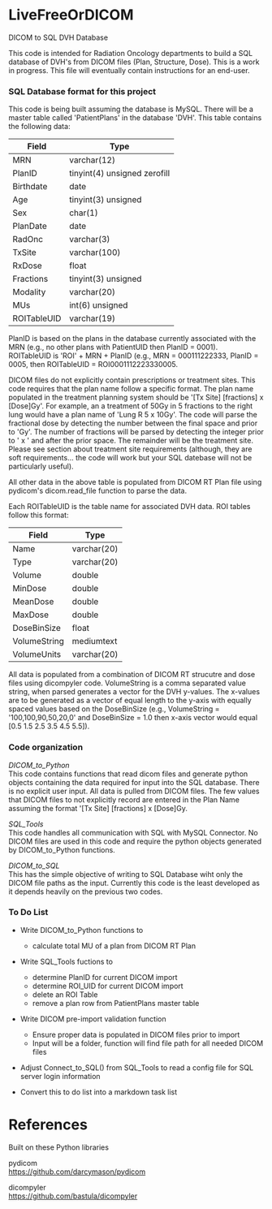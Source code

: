 # LiveFreeOrDICOM
DICOM to SQL DVH Database

This code is intended for Radiation Oncology departments to build a SQL database of DVH's from DICOM files (Plan, Structure, Dose).
This is a work in progress.  This file will eventually contain instructions for an end-user.


### SQL Database format for this project
This code is being built assuming the database is MySQL.  There will be a master table called 'PatientPlans'
in the database 'DVH'.  This table contains the following data:

Field | Type
----- | ----
MRN | varchar(12)
PlanID | tinyint(4) unsigned zerofill
Birthdate | date
Age | tinyint(3) unsigned
Sex | char(1)
PlanDate | date
RadOnc | varchar(3)
TxSite | varchar(100)
RxDose | float
Fractions | tinyint(3) unsigned
Modality | varchar(20)
MUs | int(6) unsigned
ROITableUID | varchar(19)

PlanID is based on the plans in the database currently associated with the MRN (e.g., no other plans with PatientUID then PlanID = 0001).  
ROITableUID is  'ROI' + MRN + PlanID (e.g., MRN = 000111222333, PlanID = 0005, then ROITableUID = ROI0001112223330005.

DICOM files do not explicitly contain prescriptions or treatment sites.  This code requires that the plan name follow a specific format.
The plan name populated in the treatment planning system should be '[Tx Site] [fractions] x [Dose]Gy'.  For example, an a treatment of
50Gy in 5 fractions to the right lung would have a plan name of 'Lung R 5 x 10Gy'.  The code will parse the fractional dose by detecting
the number between the final space and prior to 'Gy'.  The number of fractions will be parsed by detecting the integer prior to ' x ' and
after the prior space.  The remainder will be the treatment site.  Please see section about treatment site requirements (although, they
are soft requirements... the code will work but your SQL datebase will not be particularly useful).

All other data in the above table is populated from DICOM RT Plan file using pydicom's dicom.read_file function to parse the data.

Each ROITableUID is the table name for associated DVH data.  ROI tables follow this format:

Field | Type
----- | ----
Name | varchar(20) 
Type | varchar(20) 
Volume | double      
MinDose | double      
MeanDose | double      
MaxDose | double      
DoseBinSize | float       
VolumeString | mediumtext  
VolumeUnits | varchar(20) 


All data is populated from a combination of DICOM RT strucutre and dose files using dicompyler code.  VolumeString is a comma separated
value string, when parsed generates a vector for the DVH y-values.  The x-values are to be generated as a vector of equal length to the
y-axis with equally spaced values based on the DoseBinSize (e.g., VolumeString = '100,100,90,50,20,0' and DoseBinSize = 1.0 then
x-axis vector would equal [0.5 1.5 2.5 3.5 4.5 5.5]).

### Code organization
*DICOM_to_Python*  
This code contains functions that read dicom files and generate python objects containing the data required for input into the
SQL database.  There is no explicit user input.  All data is pulled from DICOM files.  The few values that DICOM files to not explicitly
record are entered in the Plan Name assuming the format '[Tx Site] [fractions] x [Dose]Gy.

*SQL_Tools*  
This code handles all communication with SQL with MySQL Connector.  No DICOM files are used in this code and require the python objects
generated by DICOM_to_Python functions.

*DICOM_to_SQL*  
This has the simple objective of writing to SQL Database wiht only the DICOM file paths as the input.
Currently this code is the least developed as it depends heavily on the previous two codes.

### To Do List
* Write DICOM_to_Python functions to
  * calculate total MU of a plan from DICOM RT Plan

* Write SQL_Tools fuctions to
  * determine PlanID for current DICOM import
  * determine ROI_UID for current DICOM import
  * delete an ROI Table
  * remove a plan row from PatientPlans master table

* Write DICOM pre-import validation function
  * Ensure proper data is populated in DICOM files prior to import
  * Input will be a folder, function will find file path for all needed DICOM files

* Adjust Connect_to_SQL() from SQL_Tools to read a config file for SQL server login information

* Convert this to do list into a markdown task list


# References
Built on these Python libraries

pydicom  
https://github.com/darcymason/pydicom

dicompyler  
https://github.com/bastula/dicompyler


